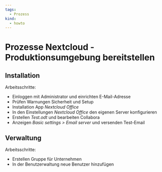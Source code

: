 ```yaml
---
tags:
  - Prozess
kind:
  - howto
---
```

# Prozesse Nextcloud - Produktionsumgebung bereitstellen

## Installation

Arbeitsschritte:

* Einloggen mit Administrator und einrichten E-Mail-Adresse
* Prüfen Warnungen Sicherheit und Setup
* Installation App *Nextcloud Office*
* In den Einstellungen *Nextcloud Office* den eigenen Server konfigurieren
* Erstellen *Test.odt* und bearbeiten Collabora
* Anzeigen *Basic settings > Email server* und versenden Test-Email

## Verwaltung

Arbeitsschritte:

* Erstellen Gruppe für Unternehmen
* In der Benutzerwaltung neue Benutzer hinzufügen
